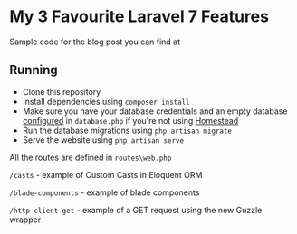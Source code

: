 # My 3 Favourite Laravel 7 Features

Sample code for the blog post you can find at []()

## Running

 - Clone this repository
 - Install dependencies using `composer install`
 - Make sure you have your database credentials and an empty database [configured](https://laravel.com/docs/5.4/database#configuration) in `database.php`
  if you're not using [Homestead](https://laravel.com/docs/7.x/homestead)
 - Run the database migrations using `php artisan migrate`
 - Serve the website using `php artisan serve`
 
All the routes are defined in `routes\web.php`

`/casts` - example of Custom Casts in Eloquent ORM

`/blade-components` - example of blade components

`/http-client-get` - example of a GET request using the new Guzzle wrapper
